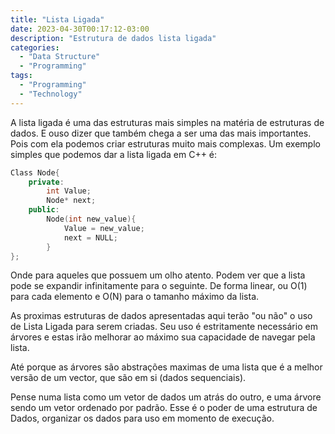 ```yaml
---
title: "Lista Ligada"
date: 2023-04-30T00:17:12-03:00
description: "Estrutura de dados lista ligada"
categories:
  - "Data Structure"
  - "Programming"
tags:
  - "Programming"
  - "Technology"
---
```


A lista ligada é uma das estruturas mais simples na matéria de estruturas de dados. 
E ouso dizer que também chega a ser uma das mais importantes.
Pois com ela podemos criar estruturas muito mais complexas.
Um exemplo simples que podemos dar a lista ligada em C++ é:

```cpp
Class Node{
    private:
        int Value;
        Node* next;
    public:
        Node(int new_value){
            Value = new_value;
            next = NULL;
        }
};
```

Onde para aqueles que possuem um olho atento. 
Podem ver que a lista pode se expandir infinitamente para o seguinte.
De forma linear, ou O(1) para cada elemento e O(N) para o tamanho máximo da lista.

As proximas estruturas de dados apresentadas aqui terão "ou não" o uso de Lista Ligada para serem criadas.
Seu uso é estritamente necessário em árvores e estas irão melhorar ao máximo sua capacidade de navegar pela lista.

Até porque as árvores são abstrações maximas de uma lista que é a melhor versão de um vector, 
que são em si (dados sequenciais).

Pense numa lista como um vetor de dados um atrás do outro, e uma árvore sendo um vetor ordenado por padrão.
Esse é o poder de uma estrutura de Dados, organizar os dados para uso em momento de execução.
